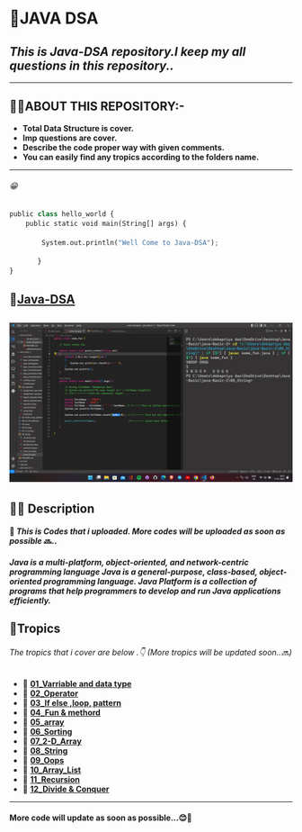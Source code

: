 # **🎯JAVA DSA**
## _This is Java-DSA repository.I keep my all questions in this repository.._
---
## **🤷‍♂️ABOUT THIS REPOSITORY:-**

- **Total Data Structure  is cover.**
- **Imp questions are cover.**
- **Describe  the code proper way with given comments.**
- **You can easily find any tropics according to the folders name.**
---
###### 😁
```python
public class hello_world {
    public static void main(String[] args) {

        System.out.println("Well Come to Java-DSA");
       
       }
}
```

## 🔗[Java-DSA](https://github.com/debapriyo007/java-Basic/)
## ![Code Screenshot](https://raw.githubusercontent.com/debapriyo007/java-Basic/main/Screenshot%20(15).png)
## 🧑‍💻 Description 
#### 📌 _This is  Codes that i uploaded. More codes will be uploaded as soon as possible_ 🔜..
##### Java is a multi-platform, object-oriented, and network-centric programming language Java is a general-purpose, class-based, object-oriented programming language. Java Platform is a collection of programs that help programmers to develop and run Java applications efficiently.
## 📖**Tropics** 
######  _The tropics that i cover are below .👇 (More tropics will be updated soon..🔜)_
 - 📂 [**01_Varriable and data type**](https://github.com/debapriyo007/java-Basic/tree/main/01_Varriable%20and%20data%20type)
 - 📂 [**02_Operator**](https://github.com/debapriyo007/java-Basic/tree/main/02_Operator)
 - 📂 [**03_If else ,loop, pattern**](https://github.com/debapriyo007/java-Basic/tree/main/03_If%20else%20%2Cloop%2C%20pattern)
 - 📂 [**04_Fun & methord**](https://github.com/debapriyo007/java-Basic/tree/main/04_Fun%20%26%20methord)
 - 📂 [**05_array**](https://github.com/debapriyo007/java-Basic/tree/main/05_array)
 - 📂 [**06_Sorting**](https://github.com/debapriyo007/java-Basic/tree/main/06_Sorting)
 - 📂 [**07_2-D_Array**](https://github.com/debapriyo007/java-Basic/tree/main/07_2-D_Array)
 - 📂 [**08_String**](https://github.com/debapriyo007/java-Basic/tree/main/08_String)
 - 📂 [**09_Oops**](https://github.com/debapriyo007/java-Basic/tree/main/09_Oops)
 - 📂 [**10_Array_List**](https://github.com/debapriyo007/java-Basic/tree/main/10_Array_List)
 - 📂 [**11_Recursion**](https://github.com/debapriyo007/java-Basic/tree/main/11_Recursion)
 - 📂 [**12_Divide & Conquer**](https://github.com/debapriyo007/java-DSA/tree/main/12_Divide_%26_Conquer)
 
 
  
---

#### More code will update as soon as possible...😊🤞



